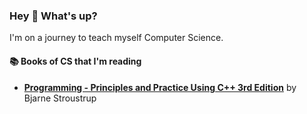 ### Hey 👾 What's up?
I'm on a journey to teach myself Computer Science.

#### 📚 Books of CS that I'm reading
- **[Programming - Principles and Practice Using C++ 3rd Edition](https://www.stroustrup.com/PPP3.html)** by Bjarne Stroustrup

